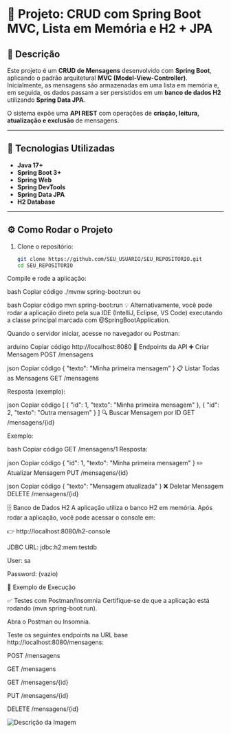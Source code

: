 # 📝 Projeto: CRUD com Spring Boot MVC, Lista em Memória e H2 + JPA  

## 📌 Descrição  
Este projeto é um **CRUD de Mensagens** desenvolvido com **Spring Boot**, aplicando o padrão arquitetural **MVC (Model-View-Controller)**.  
Inicialmente, as mensagens são armazenadas em uma lista em memória e, em seguida, os dados passam a ser persistidos em um **banco de dados H2** utilizando **Spring Data JPA**.  

O sistema expõe uma **API REST** com operações de **criação, leitura, atualização e exclusão** de mensagens.  

---

## 🚀 Tecnologias Utilizadas  
- **Java 17+**  
- **Spring Boot 3+**  
- **Spring Web**  
- **Spring DevTools**  
- **Spring Data JPA**  
- **H2 Database**  

---

## ⚙️ Como Rodar o Projeto  

1. Clone o repositório:  
   ```bash
   git clone https://github.com/SEU_USUARIO/SEU_REPOSITORIO.git
   cd SEU_REPOSITORIO
Compile e rode a aplicação:

bash
Copiar código
./mvnw spring-boot:run
ou

bash
Copiar código
mvn spring-boot:run
💡 Alternativamente, você pode rodar a aplicação direto pela sua IDE (IntelliJ, Eclipse, VS Code) executando a classe principal marcada com @SpringBootApplication.

Quando o servidor iniciar, acesse no navegador ou Postman:

arduino
Copiar código
http://localhost:8080
📡 Endpoints da API
➕ Criar Mensagem
POST /mensagens

json
Copiar código
{
  "texto": "Minha primeira mensagem"
}
📋 Listar Todas as Mensagens
GET /mensagens

Resposta (exemplo):

json
Copiar código
[
  {
    "id": 1,
    "texto": "Minha primeira mensagem"
  },
  {
    "id": 2,
    "texto": "Outra mensagem"
  }
]
🔍 Buscar Mensagem por ID
GET /mensagens/{id}

Exemplo:

bash
Copiar código
GET /mensagens/1
Resposta:

json
Copiar código
{
  "id": 1,
  "texto": "Minha primeira mensagem"
}
✏️ Atualizar Mensagem
PUT /mensagens/{id}

json
Copiar código
{
  "texto": "Mensagem atualizada"
}
❌ Deletar Mensagem
DELETE /mensagens/{id}

🗄️ Banco de Dados H2
A aplicação utiliza o banco H2 em memória.
Após rodar a aplicação, você pode acessar o console em:

👉 http://localhost:8080/h2-console

JDBC URL: jdbc:h2:mem:testdb

User: sa

Password: (vazio)

📸 Exemplo de Execução

✅ Testes com Postman/Insomnia
Certifique-se de que a aplicação está rodando (mvn spring-boot:run).

Abra o Postman ou Insomnia.

Teste os seguintes endpoints na URL base http://localhost:8080/mensagens:

POST /mensagens

GET /mensagens

GET /mensagens/{id}

PUT /mensagens/{id}

DELETE /mensagens/{id}

![Descrição da Imagem](src/main/resources/images/Capturadetela2025-10-02%214940.png)
